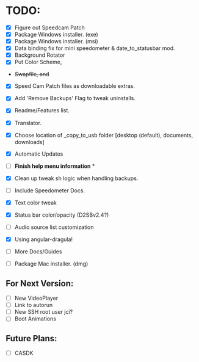 # TODO:

 - [x] Figure out Speedcam Patch
 - [x] Package Windows installer. (exe)
 - [x] Package Windows installer. (msi)
 - [x] Data binding fix for mini speedometer & date_to_statusbar mod.
 - [x] Background Rotator
 - [x] Put Color Scheme,
 - ~~Swapfile, and~~
 - [x] Speed Cam Patch files as downloadable extras.
 - [x] Add 'Remove Backups' Flag to tweak uninstalls.
 - [x] Readme/Features list.
 - [x] Translator.
 - [x] Choose location of \_copy_to_usb folder [desktop (default), documents, downloads]
 - [x] Automatic Updates
 - [ ] **Finish help menu information** *
 - [x] Clean up tweak sh logic when handling backups.
 - [ ] Include Speedometer Docs.
 - [x] Text color tweak
 - [x] Status bar color/opacity (D2SBv2.4?)
 - [ ] Audio source list customization
  - [x] Using angular-dragula!
 - [ ] More Docs/Guides
 - [ ] Package Mac installer. (dmg)


 ## For Next Version:
 - [ ] New VideoPlayer
 - [ ] Link to autorun
 - [ ] New SSH root user jci?
 - [ ] Boot Animations

 ## Future Plans:
 - [ ] CASDK
